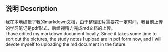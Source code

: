## 说明 Description
我在本地编辑了我的markdown文档，由于整理图片需要花一定时间，我目前上传的学习笔记是pdf形式，后续视精力完成md文档的上传。<br/>
I have edited my markdown document locally. Since it takes some time to sort out the pictures, the study notes I upload are in pdf form now, and I will devote myself to uploading the md document in the future. 
